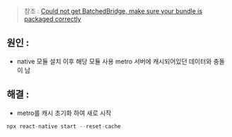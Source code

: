 > 참조 : [Could not get BatchedBridge, make sure your bundle is packaged correctly](https://hwangtaehyun.github.io/blog/react-native/bundle-error/)

## 원인 :

- native 모듈 설치 이후 해당 모듈 사용 metro 서버에 캐시되어있던 데이터와 충돌이 남

## 해결 :

- metro를 캐시 초기화 하여 새로 시작

```jsx
npx react-native start --reset-cache
```
